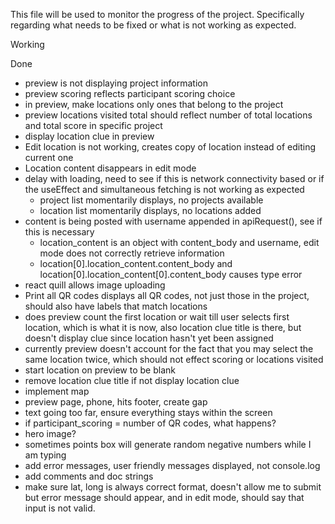This file will be used to monitor the progress of the project.
Specifically regarding what needs to be fixed or what is not working as expected.

Working

Done
- preview is not displaying project information
- preview scoring reflects participant scoring choice
- in preview, make locations only ones that belong to the project
- preview locations visited total should reflect number of total locations and total score in specific project
- display location clue in preview
- Edit location is not working, creates copy of location instead of editing current one
- Location content disappears in edit mode
- delay with loading, need to see if this is network connectivity based or if the useEffect and simultaneous fetching is not working as expected
    - project list momentarily displays, no projects available
    - location list momentarily displays, no locations added
- content is being posted with username appended in apiRequest(), see if this is necessary
    - location_content is an object with content_body and username, edit mode does not correctly retrieve information
    - location[0].location_content.content_body and location[0].location_content[0].content_body causes type error
- react quill allows image uploading
- Print all QR codes displays all QR codes, not just those in the project, should also have labels that match locations
- does preview count the first location or wait till user selects first location, which is what it is now, also location clue title is there, but doesn't display clue since location hasn't yet been assigned
- currently preview doesn't account for the fact that you may select the same location twice, which should not effect scoring or locations visited
- start location on preview to be blank
- remove location clue title if not display location clue
- implement map
- preview page, phone, hits footer, create gap
- text going too far, ensure everything stays within the screen
- if participant_scoring = number of QR codes, what happens?
- hero image?
- sometimes points box will generate random negative numbers while I am typing
- add error messages, user friendly messages displayed, not console.log
- add comments and doc strings
- make sure lat, long is always correct format, doesn't allow me to submit but error message should appear, and in edit mode, should say that input is not valid.
